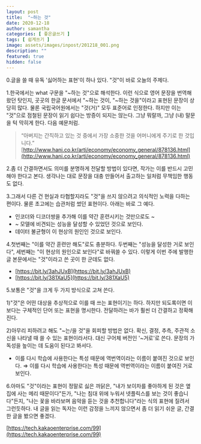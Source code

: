 ```yaml
---
layout: post
title:  "~하는 것"
date: 2020-12-18
author: samantha
categories: [ 좋은글쓰기 ]
tags: [ 쉽게쓰기 ]
image: assets/images/inpost/201218_001.png
description: ""
featured: true
hidden: false
---
```


0.글을 쓸 때 유독 '싫어하는 표현'이 하나 있다. "것"이 바로 오늘의 주제다.

1.한국에서는 what 구문을 "~하는 것"으로 해석한다. 이런 식으로 영어 문장을 번역해왔던 탓인지, 곳곳의 한글 문서에서 "~하는 것이, "~하는 것을"이라고 표현된 문장이 상당히 많다. 물론 국립국어원에서는 "것(거)" 모두 표준어로 인정한다. 하지만 이는 "것"으로 점철된 문장이 읽기 쉽다는 방증이 되지는 않는다. 그냥 뭐랄까, 그냥 (내) 말문을 턱 막히게 한다. 다음 예문처럼.

> “아버지는 간직하고 있는 것 중에서 가장 소중한 것을 어머니에게 주기로 한 것입니다.” [http://www.hani.co.kr/arti/economy/economy_general/878136.html](http://www.hani.co.kr/arti/economy/economy_general/878136.html)

2.좀 더 간결하면서도 의미를 분명하게 전달할 방법이 있다면, 작가는 이를 반드시 고민해야 한다고 본다. 생각나는 대로 문장을 대충 만들어서 출고하는 일처럼 무책임한 행동도 없다.

3.그래서 다른 건 현실과 타협할지라도 "것"을 쓰지 않으려고 의식적인 노력을 다하는 편이다. 물론 초고에는 습관처럼 썼던 표현이다. 아래는 바로 그 예다.

- 인코더와 디코더쌍을 추가해 이를 약간 훈련시키는 것만으로도 ~
- ~ 모델에 비견되는 성능을 달성할 수 있었던 것으로 보인다.
- 데이터 불균형이 이 현상의 원인인 것으로 보인다.

4.첫번째는 "이를 약간 훈련만 해도"로도 충분하다. 두번째는 "성능을 달성한 거로 보인다", 세번째는 "이 현상의 원인으로 보인다"로 바꿔쓸 수 있다. 이렇게 이번 주에 발행한 글 본문에서는 "것"이라고 쓴 곳이 한 군데도 없다.

- [https://bit.ly/3ahJUxB](https://bit.ly/3ahJUxB)
- [https://bit.ly/381XaU5](https://bit.ly/381XaU5)

5.보통은 "것"을 크게 두 가지 방식으로 고쳐 쓴다.

1)"것"은 어떤 대상을 추상적으로 이를 때 쓰는 표현이기는 하다. 하지만 되도록이면 이보다는 구체적인 단어 또는 표현을 명시한다. 전달하려는 바가 훨씬 더 간결하고 정확해진다.

2)아무리 피하려고 해도 "~는/을 것"을 회피할 방법은 없다. 확신, 결정, 추측, 주관적 소신을 나타낼 때 쓸 수 있는 표현이라서다. 대신 구어체 버전인 '~거로'로 쓴다. 문장의 가독성을 높이는 데 도움이 된다고 봐서다.

- 이를 다시 학습에 사용한다는 특성 때문에 역번역이라는 이름이 붙여진 것으로 보인다. ⇒ 이를 다시 학습에 사용한다는 특성 때문에 역번역이라는 이름이 붙여진 거로 보인다.

6.아마도 "것"이라는 표현이 정말로 싫은 까닭은, "내가 보이차를 좋아하게 된 것은 옆집에 사는 메리 때문이다"든가, "나는 침대 위에 누워서 넷플릭스를 보는 것이 좋습니다"든지, "나는 꽃을 바라보며 음악을 듣는 것을 추천합니다"라는 식의 표현에 질려서 그런듯하다. 내 글을 읽는 독자는 이런 감정을 느끼지 않으면서 좀 더 읽기 쉬운 글, 간결한 글을 봤으면 좋겠다.

[https://tech.kakaoenterprise.com/99](https://tech.kakaoenterprise.com/99)

